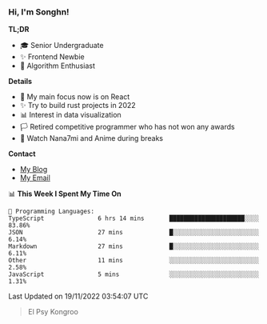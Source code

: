 ### Hi, I'm Songhn!

**TL;DR**

- 🎓 Senior Undergraduate
- ✨ Frontend Newbie
- 🎈 Algorithm Enthusiast

**Details**

- 🎯 My main focus now is on React
- ✨ Try to build rust projects in 2022
- 📊 Interest in data visualization
- 🏳️ Retired competitive programmer who has not won any awards
- 🍵 Watch Nana7mi and Anime during breaks

**Contact**
- [My Blog](https://blog.songhn.com)
- [My Email](mailto:songhn233@gmail.com)

<!--START_SECTION:waka-->
📊 **This Week I Spent My Time On** 

```text
💬 Programming Languages: 
TypeScript               6 hrs 14 mins       █████████████████████░░░░   83.86% 
JSON                     27 mins             █░░░░░░░░░░░░░░░░░░░░░░░░   6.14% 
Markdown                 27 mins             █░░░░░░░░░░░░░░░░░░░░░░░░   6.11% 
Other                    11 mins             ░░░░░░░░░░░░░░░░░░░░░░░░░   2.58% 
JavaScript               5 mins              ░░░░░░░░░░░░░░░░░░░░░░░░░   1.31%

```


 Last Updated on 19/11/2022 03:54:07 UTC
<!--END_SECTION:waka-->

> El Psy Kongroo
